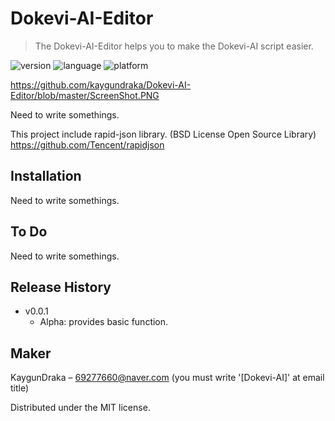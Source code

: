 # Dokevi-AI-Editor

> The Dokevi-AI-Editor helps you to make the Dokevi-AI script easier.

![version](https://img.shields.io/badge/alpha-v1.0.0-blue.svg)
![language](https://img.shields.io/badge/language-c%2B%2B-green.svg)
![platform](https://img.shields.io/badge/platform-windows-brightgreen.svg)

https://github.com/kaygundraka/Dokevi-AI-Editor/blob/master/ScreenShot.PNG

Need to write somethings.

This project include rapid-json library. (BSD License Open Source Library)
https://github.com/Tencent/rapidjson

## Installation

Need to write somethings.

## To Do

Need to write somethings.
  
## Release History

* v0.0.1
    * Alpha: provides basic function.
   

## Maker

KaygunDraka – 69277660@naver.com (you must write '[Dokevi-AI]' at email title)

Distributed under the MIT license.
